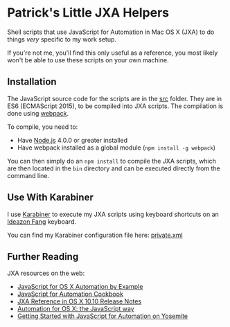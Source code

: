 # Patrick's Little JXA Helpers

Shell scripts that use JavaScript for Automation in Mac OS X (JXA) to do things _very_ specific to my work setup.

If you're not me, you'll find this only useful as a reference, you most likely won't be able to use these scripts on your own machine.

## Installation

The JavaScript source code for the scripts are in the [src](src) folder. They are in ES6 (ECMAScript 2015), to be compiled
into JXA scripts. The compilation is done using [webpack](http://webpack.github.io/).

To compile, you need to:

* Have [Node.js](https://nodejs.org/) 4.0.0 or greater installed
* Have webpack installed as a global module (`npm install -g webpack`)

You can then simply do an `npm install` to compile the JXA scripts, which are then located in the `bin` directory and
can be executed directly from the command line.

## Use With Karabiner

I use [Karabiner](https://github.com/tekezo/Karabiner) to execute my JXA scripts using keyboard shortcuts on an [Ideazon Fang](http://ecx.images-amazon.com/images/I/51XBVJ4807L._SS500_.jpg) keyboard.

You can find my Karabiner configuration file here: [private.xml](karabiner/private.xml)

## Further Reading

JXA resources on the web:

* [JavaScript for OS X Automation by Example](http://developer.telerik.com/featured/javascript-os-x-automation-example/)
* [JavaScript for Automation Cookbook](https://github.com/dtinth/JXA-Cookbook/wiki)
* [JXA Reference in OS X 10.10 Release Notes](https://developer.apple.com/library/mac/releasenotes/InterapplicationCommunication/RN-JavaScriptForAutomation/Articles/OSX10-10.html#//apple_ref/doc/uid/TP40014508-CH109-SW1)
* [Automation for OS X: the JavaScript way](https://hackmag.com/coding/getting-to-grips-with-javascript-automation-for-os-x/)
* [Getting Started with JavaScript for Automation on Yosemite](https://www.macstories.net/tutorials/getting-started-with-javascript-for-automation-on-yosemite/)


